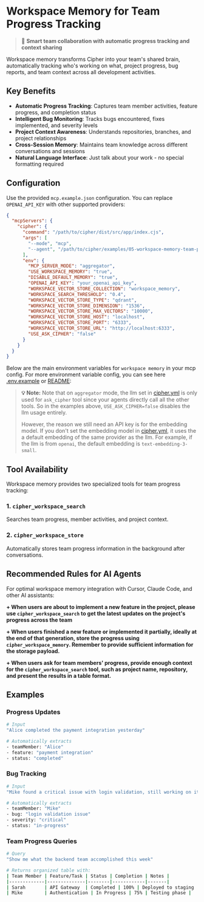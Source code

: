 # Workspace Memory for Team Progress Tracking

> 🚀 **Smart team collaboration with automatic progress tracking and context sharing**

Workspace memory transforms Cipher into your team's shared brain, automatically tracking who's working on what, project progress, bug reports, and team context across all development activities.

## Key Benefits

- **Automatic Progress Tracking**: Captures team member activities, feature progress, and completion status
- **Intelligent Bug Monitoring**: Tracks bugs encountered, fixes implemented, and severity levels
- **Project Context Awareness**: Understands repositories, branches, and project relationships
- **Cross-Session Memory**: Maintains team knowledge across different conversations and sessions
- **Natural Language Interface**: Just talk about your work - no special formatting required

## Configuration

Use the provided `mcp.example.json` configuration. You can replace `OPENAI_API_KEY` with other supported providers:

```json
{
  "mcpServers": {
    "cipher": {
      "command": "/path/to/cipher/dist/src/app/index.cjs",
      "args": [
        "--mode", "mcp",
        "--agent", "/path/to/cipher/examples/05-workspace-memory-team-progress/cipher.yml"
      ],
      "env": {
        "MCP_SERVER_MODE": "aggregator",
        "USE_WORKSPACE_MEMORY": "true",
        "DISABLE_DEFAULT_MEMORY": "true",
        "OPENAI_API_KEY": "your_openai_api_key",
        "WORKSPACE_VECTOR_STORE_COLLECTION": "workspace_memory",
        "WORKSPACE_SEARCH_THRESHOLD": "0.4",
        "WORKSPACE_VECTOR_STORE_TYPE": "qdrant",
        "WORKSPACE_VECTOR_STORE_DIMENSION": "1536",
        "WORKSPACE_VECTOR_STORE_MAX_VECTORS": "10000",
        "WORKSPACE_VECTOR_STORE_HOST": "localhost",
        "WORKSPACE_VECTOR_STORE_PORT": "6333",
        "WORKSPACE_VECTOR_STORE_URL": "http://localhost:6333",
        "USE_ASK_CIPHER": "false"
      }
    }
  }
}
```
Below are the main environment variables for `workspace memory` in your mcp config. For more environment variable config, you can see here [.env.example](.env.example) or [README](README.md):

> **💡 Note:** Note that on `aggregator` mode, the llm set in [cipher.yml](examples/05-workspace-memory-team-progress/cipher.yml) is only used for `ask_cipher` tool since your agents directly call all the other tools. So in the examples above, `USE_ASK_CIPHER=false` disables the llm usage entirely.
>
> However, the reason we still need an API key is for the embedding model. If you don't set the embedding model in [cipher.yml](examples/05-workspace-memory-team-progress/cipher.yml), it uses the a default embedding of the same provider as the llm. For example, if the llm is from `openai`, the default embedding is `text-embedding-3-small`.
## Tool Availability

Workspace memory provides two specialized tools for team progress tracking:

### 1. `cipher_workspace_search`
Searches team progress, member activities, and project context.

### 2. `cipher_workspace_store` 
Automatically stores team progress information in the background after conversations.


## Recommended Rules for AI Agents

For optimal workspace memory integration with Cursor, Claude Code, and other AI assistants:

**+ When users are about to implement a new feature in the project, please use `cipher_workspace_search` to get the latest updates on the project's progress across the team**

**+ When users finished a new feature or implemented it partially, ideally at the end of that generation, store the progress using `cipher_workspace_memory`. Remember to provide sufficient information for the storage payload.**

**+ When users ask for team members' progress, provide enough context for the `cipher_workspace_search` tool, such as project name, repository, and present the results in a table format.**

## Examples

### Progress Updates
```bash
# Input
"Alice completed the payment integration yesterday"

# Automatically extracts
- teamMember: "Alice"
- feature: "payment integration" 
- status: "completed"
```

### Bug Tracking
```bash
# Input
"Mike found a critical issue with login validation, still working on it"

# Automatically extracts
- teamMember: "Mike"
- bug: "login validation issue"
- severity: "critical"
- status: "in-progress"
```

### Team Progress Queries
```bash
# Query
"Show me what the backend team accomplished this week"

# Returns organized table with:
| Team Member | Feature/Task | Status | Completion | Notes |
|-------------|--------------|--------|------------|-------|
| Sarah       | API Gateway  | Completed | 100% | Deployed to staging |
| Mike        | Authentication | In Progress | 75% | Testing phase |
```